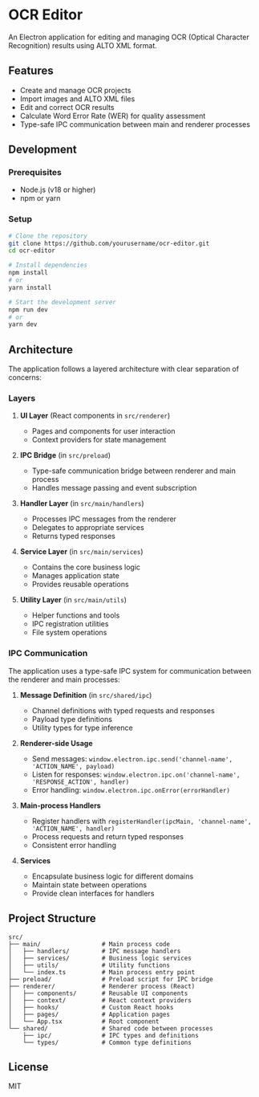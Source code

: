 # OCR Editor

An Electron application for editing and managing OCR (Optical Character Recognition) results using ALTO XML format.

## Features

- Create and manage OCR projects
- Import images and ALTO XML files
- Edit and correct OCR results
- Calculate Word Error Rate (WER) for quality assessment
- Type-safe IPC communication between main and renderer processes

## Development

### Prerequisites

- Node.js (v18 or higher)
- npm or yarn

### Setup

```bash
# Clone the repository
git clone https://github.com/yourusername/ocr-editor.git
cd ocr-editor

# Install dependencies
npm install
# or
yarn install

# Start the development server
npm run dev
# or
yarn dev
```

## Architecture

The application follows a layered architecture with clear separation of concerns:

### Layers

1. **UI Layer** (React components in `src/renderer`)
   - Pages and components for user interaction
   - Context providers for state management

2. **IPC Bridge** (in `src/preload`)
   - Type-safe communication bridge between renderer and main process
   - Handles message passing and event subscription

3. **Handler Layer** (in `src/main/handlers`)
   - Processes IPC messages from the renderer
   - Delegates to appropriate services
   - Returns typed responses

4. **Service Layer** (in `src/main/services`)
   - Contains the core business logic
   - Manages application state
   - Provides reusable operations

5. **Utility Layer** (in `src/main/utils`)
   - Helper functions and tools
   - IPC registration utilities
   - File system operations

### IPC Communication

The application uses a type-safe IPC system for communication between the renderer and main processes:

1. **Message Definition** (in `src/shared/ipc`)
   - Channel definitions with typed requests and responses
   - Payload type definitions
   - Utility types for type inference

2. **Renderer-side Usage**
   - Send messages: `window.electron.ipc.send('channel-name', 'ACTION_NAME', payload)`
   - Listen for responses: `window.electron.ipc.on('channel-name', 'RESPONSE_ACTION', handler)`
   - Error handling: `window.electron.ipc.onError(errorHandler)`

3. **Main-process Handlers**
   - Register handlers with `registerHandler(ipcMain, 'channel-name', 'ACTION_NAME', handler)`
   - Process requests and return typed responses
   - Consistent error handling

4. **Services**
   - Encapsulate business logic for different domains
   - Maintain state between operations
   - Provide clean interfaces for handlers

## Project Structure

```
src/
├── main/                 # Main process code
│   ├── handlers/         # IPC message handlers
│   ├── services/         # Business logic services
│   ├── utils/            # Utility functions
│   └── index.ts          # Main process entry point
├── preload/              # Preload script for IPC bridge
├── renderer/             # Renderer process (React)
│   ├── components/       # Reusable UI components
│   ├── context/          # React context providers
│   ├── hooks/            # Custom React hooks
│   ├── pages/            # Application pages
│   └── App.tsx           # Root component
└── shared/               # Shared code between processes
    ├── ipc/              # IPC types and definitions
    └── types/            # Common type definitions
```

## License

MIT